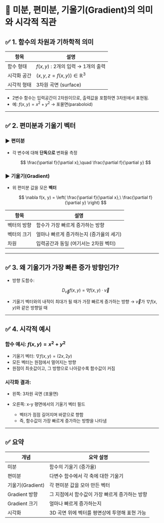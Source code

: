 # 📘 미분, 편미분, 기울기(Gradient)의 의미와 시각적 직관

## ✅ 1. 함수의 차원과 기하학적 의미

| 항목        | 설명                                   |
| ----------- | -------------------------------------- |
| 함수 형태   | $f(x, y)$ : 2개의 입력 → 1개의 출력    |
| 시각화 공간 | $(x, y, z = f(x, y)) \in \mathbb{R}^3$ |
| 시각적 형태 | 3차원 곡면 (surface)                   |

-   2변수 함수는 입력공간이 2차원이므로, 출력값을 포함하면 3차원에서 표현됨.
-   예: $f(x, y) = x^2 + y^2$ → 포물면(paraboloid)

---

## ✅ 2. 편미분과 기울기 벡터

### ▶️ 편미분

-   각 변수에 대해 **단독으로** 변화율 측정

    $$
    \frac{\partial f}{\partial x},\quad \frac{\partial f}{\partial y}
    $$

### ▶️ 기울기(Gradient)

-   위 편미분 값을 모은 **벡터**

    $$
    \nabla f(x, y) = \left( \frac{\partial f}{\partial x},\ \frac{\partial f}{\partial y} \right)
    $$

| 항목        | 설명                                     |
| ----------- | ---------------------------------------- |
| 벡터의 방향 | 함수가 가장 빠르게 증가하는 방향         |
| 벡터의 크기 | 얼마나 빠르게 증가하는지 (증가율의 세기) |
| 차원        | 입력공간과 동일 (여기서는 2차원 벡터)    |

---

## ✅ 3. 왜 기울기가 가장 빠른 증가 방향인가?

-   방향 도함수:

    $$
    D_{\vec{v}} f(x, y) = \nabla f(x, y) \cdot \vec{v}
    $$

-   기울기 벡터와의 내적이 최대가 될 때가 가장 빠르게 증가하는 방향
    → $\vec{v}$가 $\nabla f(x, y)$와 같은 방향일 때

---

## ✅ 4. 시각적 예시

### 함수 예시: $f(x, y) = x^2 + y^2$

-   기울기 벡터: $\nabla f(x, y) = (2x, 2y)$
-   모든 벡터는 원점에서 멀어지는 방향
-   원점이 최솟값이고, 그 방향으로 나아갈수록 함수값이 커짐

### 시각화 결과:

-   왼쪽: 3차원 곡면 (포물면)
-   오른쪽: x-y 평면에서의 기울기 벡터 필드

    -   벡터가 점점 길어지며 바깥으로 향함
    -   즉, 함수값이 가장 빠르게 증가하는 방향을 나타냄

---

## ✅ 요약

| 개념             | 요약 설명                                      |
| ---------------- | ---------------------------------------------- |
| 미분             | 함수의 기울기 (증가율)                         |
| 편미분           | 다변수 함수에서 각 축에 대한 기울기            |
| 기울기(Gradient) | 각 편미분 값을 모아 만든 벡터                  |
| Gradient 방향    | 그 지점에서 함수값이 가장 빠르게 증가하는 방향 |
| Gradient 크기    | 얼마나 빠르게 증가하는지                       |
| 시각화           | 3D 곡면 위에 벡터를 평면상에 투영해 표현 가능  |
